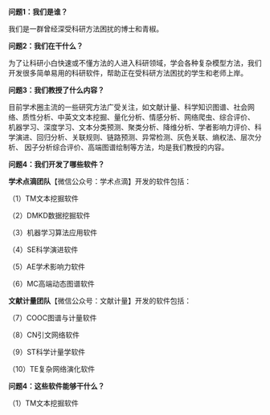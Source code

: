 **问题1：我们是谁？**

我们是一群曾经深受科研方法困扰的博士和青椒。

**问题2：我们在干什么？**

为了让科研小白快速或不懂方法的人进入科研领域，学会各种复杂模型方法，我们开发很多简单易用的科研软件，帮助正在受科研方法困扰的学生和老师上岸。

**问题3：我们教授了什么内容？**

目前学术圈主流的一些研究方法广受关注，如文献计量、科学知识图谱、社会网络、质性分析、中英文文本挖掘、量化分析、情感分析、网络爬虫、综合评价、
机器学习、深度学习、文本分类预测、聚类分析、降维分析、学者影响力评价、科学演进、回归分析、关联规则、链路预测、异常检测、灰色关联、熵权法、层次分析、
因子分析综合评价、高端图谱绘制等方法，均是我们教授的内容。

**问题4：我们开发了哪些软件？**

**学术点滴团队**【微信公众号：学术点滴】开发的软件包括：

（1）TM文本挖掘软件

（2）DMKD数据挖掘软件

（3）机器学习算法应用软件

（4）SE科学演进软件

（5）AE学术影响力软件

（6）MC高端动态图谱软件

**文献计量团队**【微信公众号：文献计量】开发的软件包括：

（7）COOC图谱与计量软件

（8）CN引文网络软件

（9）ST科学计量学软件

（10）TE复杂网络演化软件

**问题4：这些软件能够干什么？**

（1）TM文本挖掘软件


